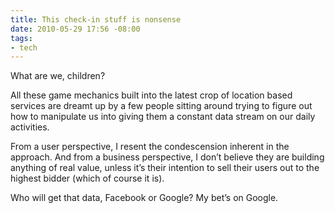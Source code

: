 ```yaml
---
title: This check-in stuff is nonsense
date: 2010-05-29 17:56 -08:00
tags:
- tech
---
```

What are we, children?

All these game mechanics built into the latest crop of location based services are dreamt up by a few people sitting around trying to figure out how 
to manipulate us into giving them a constant data stream on our daily activities.

From a user perspective, I resent the condescension inherent in the approach. And from a business perspective, I don&#8217;t believe they are building 
anything of real value, unless it&#8217;s their intention to sell their users out to the highest bidder (which of course it is).

Who will get that data, Facebook or Google? My bet&#8217;s on Google.

